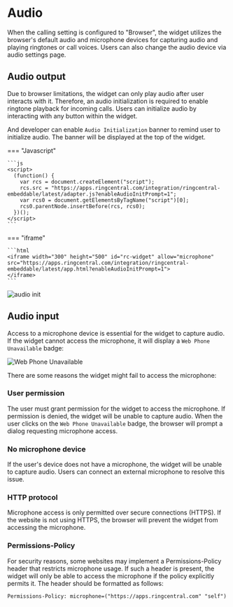 # Audio

When the calling setting is configured to "Browser", the widget utilizes the browser's default audio and microphone devices for capturing audio and playing ringtones or call voices. Users can also change the audio device via audio settings page.

## Audio output

Due to browser limitations, the widget can only play audio after user interacts with it. Therefore, an audio initialization is required to enable ringtone playback for incoming calls. Users can initialize audio by interacting with any button within the widget.

And developer can enable `Audio Initialization` banner to remind user to initialize audio. The banner will be displayed at the top of the widget.

<!-- md:version 2.1.0 -->

=== "Javascript"

    ```js
    <script>
      (function() {
        var rcs = document.createElement("script");
        rcs.src = "https://apps.ringcentral.com/integration/ringcentral-embeddable/latest/adapter.js?enableAudioInitPrompt=1";
        var rcs0 = document.getElementsByTagName("script")[0];
        rcs0.parentNode.insertBefore(rcs, rcs0);
      })();
    </script>
    ```

=== "iframe"

    ```html
    <iframe width="300" height="500" id="rc-widget" allow="microphone" src="https://apps.ringcentral.com/integration/ringcentral-embeddable/latest/app.html?enableAudioInitPrompt=1">
    </iframe>
    ```

![audio init](https://github.com/user-attachments/assets/e10b9bbe-3868-477d-995b-c4d73fcb3bbf)

## Audio input

Access to a microphone device is essential for the widget to capture audio. If the widget cannot access the microphone, it will display a `Web Phone Unavailable` badge:

![Web Phone Unavailable](https://github.com/user-attachments/assets/e1142dfc-a7ab-4f3a-8891-a9c4a121962e)

There are some reasons the widget might fail to access the microphone:

### User permission
   
The user must grant permission for the widget to access the microphone. If permission is denied, the widget will be unable to capture audio. When the user clicks on the `Web Phone Unavailable` badge, the browser will prompt a dialog requesting microphone access.

### No microphone device

If the user's device does not have a microphone, the widget will be unable to capture audio. Users can connect an external microphone to resolve this issue.

### HTTP protocol

Microphone access is only permitted over secure connections (HTTPS). If the website is not using HTTPS, the browser will prevent the widget from accessing the microphone.


### Permissions-Policy

For security reasons, some websites may implement a Permissions-Policy header that restricts microphone usage. If such a header is present, the widget will only be able to access the microphone if the policy explicitly permits it. The header should be formatted as follows:

```html
Permissions-Policy: microphone=("https://apps.ringcentral.com" "self")
```



